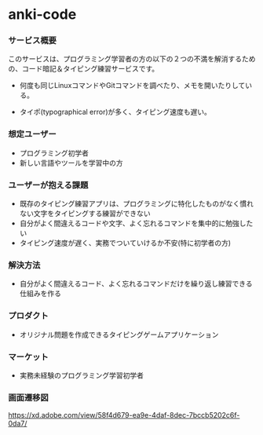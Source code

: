 # anki-code
### サービス概要
このサービスは、プログラミング学習者の方の以下の２つの不満を解消するための、コード暗記＆タイピング練習サービスです。

- 何度も同じLinuxコマンドやGitコマンドを調べたり、メモを開いたりしている。

- タイポ(typographical error)が多く、タイピング速度も遅い。

### 想定ユーザー
- プログラミング初学者
- 新しい言語やツールを学習中の方

### ユーザーが抱える課題
- 既存のタイピング練習アプリは、プログラミングに特化したものがなく慣れない文字をタイピングする練習ができない
- 自分がよく間違えるコードや文字、よく忘れるコマンドを集中的に勉強したい
- タイピング速度が遅く、実務でついていけるか不安(特に初学者の方)

### 解決方法
- 自分がよく間違えるコード、よく忘れるコマンドだけを繰り返し練習できる仕組みを作る

### プロダクト
- オリジナル問題を作成できるタイピングゲームアプリケーション

### マーケット
- 実務未経験のプログラミング学習初学者

### 画面遷移図
https://xd.adobe.com/view/58f4d679-ea9e-4daf-8dec-7bccb5202c6f-0da7/
